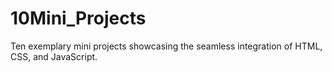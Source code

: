 # 10Mini_Projects
Ten exemplary mini projects showcasing the seamless integration of HTML, CSS, and JavaScript.
